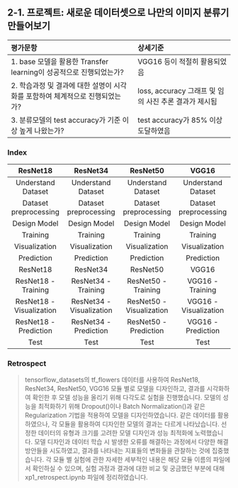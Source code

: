 ## 2-1. 프로젝트: 새로운 데이터셋으로 나만의 이미지 분류기 만들어보기

| 평가문항  | 상세기준 | 
| :--- | :--- | 
| 1. base 모델을 활용한 Transfer learning이 성공적으로 진행되었는가? | VGG16 등이 적절히 활용되었음 | 
| 2. 학습과정 및 결과에 대한 설명이 시각화를 포함하여 체계적으로 진행되었는가? | loss, accuracy 그래프 및 임의 사진 추론 결과가 제시됨 |   
| 3. 분류모델의 test accuracy가 기준 이상 높게 나왔는가? | test accuracy가 85% 이상 도달하였음 | 

### Index

| **ResNet18** | **ResNet34** | **ResNet50** | **VGG16** | 
| :---: | :---: | :---: | :---: | 
| Understand Dataset | Understand Dataset | Understand Dataset | Understand Dataset | 
| Dataset preprocessing | Dataset preprocessing | Dataset preprocessing | Dataset preprocessing |
| Design Model | Design Model | Design Model | Design Model |
| Training | Training | Training | Training |
| Visualization | Visualization | Visualization | Visualization |
| Prediction | Prediction | Prediction | Prediction |
| ResNet18 | ResNet34 | ResNet50 | VGG16 |
| ResNet18  - Training | ResNet34  - Training | ResNet50  - Training | VGG16  - Training |
| ResNet18  - Visualization | ResNet34  - Visualization | ResNet50  - Visualization | VGG16  - Visualization |
| ResNet18  - Prediction | ResNet34  - Prediction | ResNet50  - Prediction | VGG16  - Prediction |
| Test | Test | Test | Test |

### Retrospect

>tensorflow_datasets의 tf_flowers 데이터를 사용하여 ResNet18, ResNet34, ResNet50, VGG16 모듈 별로 모델을 디자인하고, 결과를 시각화하여 확인한 후 모델 성능을 올리기 위해 다각도로 실험을 진행했습니다. 모델의 성능을 최적화하기 위해 Dropout()이나 Batch Normalization()과 같은 Regularization 기법을 적용하여 모델을 디자인하였습니다. 같은 데이터를 활용하였으나, 각 모듈을 활용하여 디자인한 모델의 결과는 다르게 나타났습니다. 선정한 데이터의 유형과 크기를 고려한 모델 디자인과 성능 최적화에 노력했습니다. 모델 디자인과 데이터 학습 시 발생한 오류를 해결하는 과정에서 다양한 해결 방안들을 시도하였고, 결과를 나타내는 지표들의 변화들을 관찰하는 것에 집중했습니다. 각 모듈 별 실험에 관한 자세한 세부적인 내용은 해당 모듈 이름의 파일에서 확인하실 수 있으며, 실험 과정과 결과에 대한 비교 및 궁금했던 부분에 대해 xp1_retrospect.ipynb 파일에 정리하였습니다.